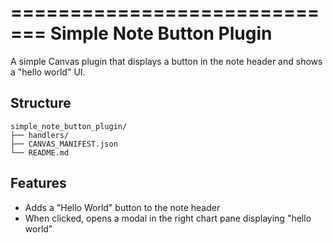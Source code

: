 =============================
Simple Note Button Plugin
=============================

A simple Canvas plugin that displays a button in the note header and shows a "hello world" UI.

## Structure

```
simple_note_button_plugin/
├── handlers/
├── CANVAS_MANIFEST.json
└── README.md
```

## Features

- Adds a "Hello World" button to the note header
- When clicked, opens a modal in the right chart pane displaying "hello world"